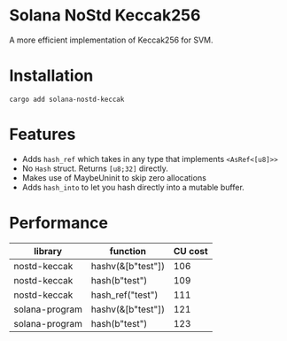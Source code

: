 # Solana NoStd Keccak256

A more efficient implementation of Keccak256 for SVM.

# Installation

```cargo add solana-nostd-keccak```

# Features

- Adds `hash_ref` which takes in any type that implements `<AsRef<[u8]>>`
- No `Hash` struct. Returns `[u8;32]` directly.
- Makes use of MaybeUninit to skip zero allocations
- Adds `hash_into` to let you hash directly into a mutable buffer.

# Performance

| library        | function          | CU cost |
|----------------|-------------------|---------|
| nostd-keccak   | hashv(&[b"test"]) | 106     |
| nostd-keccak   | hash(b"test")     | 109     |
| nostd-keccak   | hash_ref("test")  | 111     |
| solana-program | hashv(&[b"test"]) | 121     |
| solana-program | hash(b"test")     | 123     |